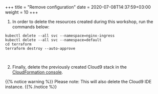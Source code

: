 +++
title = "Remove configuration"
date = 2020-07-08T14:37:59+03:00
weight = 10
+++

1. In order to delete the resources created during this workshop, run the commands below:   

```
kubectl delete --all svc --namespace=nginx-ingress
kubectl delete --all svc --namespace=default
cd terraform
terraform destroy --auto-approve
```
&nbsp;&nbsp;
  
2. Finally, delete the previously created Cloud9 stack in the [CloudFormation console](https://eu-central-1.console.aws.amazon.com/cloudformation/home?region=eu-central-1#/).

{{% notice warning %}}
Please note: This will also delete the Cloud9 IDE instance.
{{% /notice %}}
&nbsp;&nbsp;
